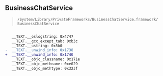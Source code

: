 ## BusinessChatService

> `/System/Library/PrivateFrameworks/BusinessChatService.framework/BusinessChatService`

```diff

   __TEXT.__oslogstring: 0x4747
   __TEXT.__gcc_except_tab: 0xb3c
   __TEXT.__ustring: 0x5b0
-  __TEXT.__unwind_info: 0x1738
+  __TEXT.__unwind_info: 0x1740
   __TEXT.__objc_classname: 0x171e
   __TEXT.__objc_methname: 0xe029
   __TEXT.__objc_methtype: 0x323f

```
